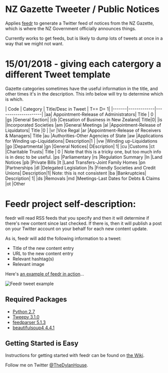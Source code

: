 # NZ Gazette Tweeter / Public Notices

Applies [feedr](https://github.com/housed/feedr) to generate a Twitter feed of notices from the NZ Gazette, which is where the NZ Government officially announces things.

Currently works to get feeds, but is likely to dump lots of tweets at once in a way that we might not want.

# 15/01/2018 - giving each catergory a different Tweet template
Gazette categories sometimes have the useful information in the title, and other times it's in the description. This info below will try to determine which is which. 

| Code   | Category   | Title/Desc in Tweet | T== D= 1|
|-------|-------------|---------------------|
|aa| Appointment-Release of Administrators| Title | 0 |
|gs |General Section|
|cb |Cessation of Business in New Zealand| Title|0|
|is |Incorporated Societies
|am |General Meetings
|al |Appointment-Release of Liquidators| Title |0 |
|vr |Vice Regal
|ar |Appointment-Release of Receivers & Managers| Title
|au |Authorities-Other Agencies of State
|aw |Applications for Winding up-Liquidations| Description|1 |
|vw |Winding up-Liquidations
|go |Departmental
|gn |General Notices| DEscription| 1|
|cu |Customs
|ct |Charitable Trusts| Title | 0 | Note that this is a tricky one, but too much info is in desc to be useful. 
|ps |Parliamentary
|rs |Regulation Summary
|ln |Land Notices
|pb |Private Bills
|lt |Land Transfers-Joint Family Homes
|pn |Partnerships
|dl |Delegated Legislation
|fs |Friendly Societies and Credit Unions| Description|1| Note: this is not consistent
|ba |Bankruptcies| Description| 1|
|ds |Removals
|md |Meetings-Last Dates for Debts & Claims
|ot |Other

# Feedr project self-description: 

feedr will read RSS feeds that you specify and then it will determine if there's new content since last checked. If there is, then it will publish a post on your Twitter account on your behalf for each new content update.

As is, feedr will add the following information to a tweet:
* Title of the new content entry
* URL to the new content entry
* Relevant hashtag(s)
* Relevant image

Here's [an example of feedr in action](https://twitter.com/ValveTime/status/552918907053674496)...

![Feedr tweet example](https://raw.githubusercontent.com/housed/feedr/master/doc/img/example_tweet.png)

## Required Packages ##

* [Python 2.7](https://www.python.org/downloads/)
* [Tweepy 3.1.0](http://www.tweepy.org/)
* [feedparser 5.1.3](https://pypi.python.org/pypi/feedparser)
* [beautifulsoup4 4.4.1](http://www.crummy.com/software/BeautifulSoup/)

## Getting Started is Easy ##

Instructions for getting started with feedr can be found on [the Wiki](https://www.github.com/housed/feedr/wiki/Getting-Started-with-feedr).

Follow me on Twitter [@TheDylanHouse](https://www.twitter.com/TheDylanHouse).
